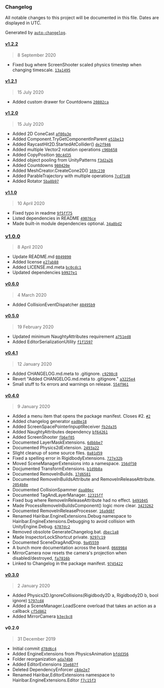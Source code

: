 ### Changelog

All notable changes to this project will be documented in this file. Dates are displayed in UTC.

Generated by [`auto-changelog`](https://github.com/CookPete/auto-changelog).

#### [v1.2.2](https://github.com/hairibar/Hairibar.EngineExtensions/compare/v1.2.1...v1.2.2)

> 8 September 2020

- Fixed bug where ScreenShooter scaled physics timestep when changing timescale. [`13a1495`](https://github.com/hairibar/Hairibar.EngineExtensions/commit/13a14951ebfcfd64e97bf18c5905d26e54f72121)

#### [v1.2.1](https://github.com/hairibar/Hairibar.EngineExtensions/compare/v1.2.0...v1.2.1)

> 15 July 2020

- Added custom drawer for Countdowns [`20802ca`](https://github.com/hairibar/Hairibar.EngineExtensions/commit/20802ca63f0772f1219cdb0717dbd684a45a41e8)

#### [v1.2.0](https://github.com/hairibar/Hairibar.EngineExtensions/compare/v1.1.0...v1.2.0)

> 15 July 2020

- Added 2D ConeCast [`af00a3e`](https://github.com/hairibar/Hairibar.EngineExtensions/commit/af00a3e74796fcb8e76d00070630cac4579adc1f)
- Added Component.TryGetComponentInParent [`e51be13`](https://github.com/hairibar/Hairibar.EngineExtensions/commit/e51be1318760c816e2271fd6cfa1cf8efb346246)
- Added RaycastHit2D.StartedAtCollider() [`de2f946`](https://github.com/hairibar/Hairibar.EngineExtensions/commit/de2f9462d6abbd4fd6d4b4490c0e6f47f8728ab7)
- Added multiple Vector2 rotation operations [`c96b658`](https://github.com/hairibar/Hairibar.EngineExtensions/commit/c96b6581670c28ebb00a213b5d64cfb882091e90)
- Added CopyPosition [`90c4d35`](https://github.com/hairibar/Hairibar.EngineExtensions/commit/90c4d35ec3e6797f05d8f7258d46a8184437a418)
- Added object pooling from UnityPatterns [`f3d2a26`](https://github.com/hairibar/Hairibar.EngineExtensions/commit/f3d2a267c34fd0331153560e69a28361d9d73a76)
- Added Countdowns [`980420e`](https://github.com/hairibar/Hairibar.EngineExtensions/commit/980420e708b5f0cedb5ed30d6fb6d1375c7da7c5)
- Added MeshCreator.CreateCone2D() [`169c230`](https://github.com/hairibar/Hairibar.EngineExtensions/commit/169c23016494651a01730bfe1faff96f51213a10)
- Added ParableTrajectory with multiple operations [`7cd71d8`](https://github.com/hairibar/Hairibar.EngineExtensions/commit/7cd71d80352d4d95ce247086c3665b65da97131e)
- Added Rotator [`5ba8b97`](https://github.com/hairibar/Hairibar.EngineExtensions/commit/5ba8b970ea6dc9b077107a076cce209b3822a5d1)

#### [v1.1.0](https://github.com/hairibar/Hairibar.EngineExtensions/compare/v1.0.0...v1.1.0)

> 10 April 2020

- Fixed typo in readme [`9f5ff75`](https://github.com/hairibar/Hairibar.EngineExtensions/commit/9f5ff7557082d9c91312396c4c96a1b1d642f22b)
- Listed dependencies in README [`49076ce`](https://github.com/hairibar/Hairibar.EngineExtensions/commit/49076ce209e2cf3eb7a0b8fb9bd06eb04765a389)
- Made built-in module dependencies optional. [`34a8bd2`](https://github.com/hairibar/Hairibar.EngineExtensions/commit/34a8bd24ad2e0493a1c33e8466509a835ebf2f85)

### [v1.0.0](https://github.com/hairibar/Hairibar.EngineExtensions/compare/v0.6.0...v1.0.0)

> 8 April 2020

- Update README.md [`0849890`](https://github.com/hairibar/Hairibar.EngineExtensions/commit/0849890e078f12a1c8ee5e140c84f9f6661dab6d)
- Added license [`e27ab88`](https://github.com/hairibar/Hairibar.EngineExtensions/commit/e27ab8843c732639a3fcd73032630b0d1fe32d1e)
- Added LICENSE.md.meta [`bc0cdc1`](https://github.com/hairibar/Hairibar.EngineExtensions/commit/bc0cdc12b87868a44e72aed6e46b2301a7e06705)
- Updated dependencies [`b9927e1`](https://github.com/hairibar/Hairibar.EngineExtensions/commit/b9927e1a41a43b5bdb39e7178fe119130052eac4)

#### [v0.6.0](https://github.com/hairibar/Hairibar.EngineExtensions/compare/v0.5.0...v0.6.0)

> 4 March 2020

- Added CollisionEventDispatcher [`40495b9`](https://github.com/hairibar/Hairibar.EngineExtensions/commit/40495b991ee8d6f6437c741e7cc29ec2464708f3)

#### [v0.5.0](https://github.com/hairibar/Hairibar.EngineExtensions/compare/v0.4.1...v0.5.0)

> 19 February 2020

- Updated minimum NaughtyAttributes requirement [`a751ed8`](https://github.com/hairibar/Hairibar.EngineExtensions/commit/a751ed82cbb24910aaf7d77e7916a40824522121)
- Added EditorSerializationUtility [`f1f1597`](https://github.com/hairibar/Hairibar.EngineExtensions/commit/f1f15977d47f1d52748514910abfb13802a173ac)

#### [v0.4.1](https://github.com/hairibar/Hairibar.EngineExtensions/compare/v0.4.0...v0.4.1)

> 12 January 2020

- Added CHANGELOG.md.meta to .gitignore. [`c9298c8`](https://github.com/hairibar/Hairibar.EngineExtensions/commit/c9298c8207f1a4aaf67a77629a8fcffb0d40ea61)
- Revert "Added CHANGELOG.md.meta to .gitignore." [`a3225e4`](https://github.com/hairibar/Hairibar.EngineExtensions/commit/a3225e4fea01183f323df76e8e030133099d0001)
- Small stuff to fix errors and warnings on release. [`554f961`](https://github.com/hairibar/Hairibar.EngineExtensions/commit/554f961842de584b514eb1540e3dec812a1632d7)

#### [v0.4.0](https://github.com/hairibar/Hairibar.EngineExtensions/compare/v0.3.0...v0.4.0)

> 9 January 2020

- Added a menu item that opens the package manifest. Closes #2. [`#2`](https://github.com/hairibar/Hairibar.EngineExtensions/issues/2)
- Added changelog generator [`ead0e18`](https://github.com/hairibar/Hairibar.EngineExtensions/commit/ead0e18f91c29d450fa8df4426ef26e0b6dddc13)
- Added ScreenSpacePointerInpuptReceiver [`fb2da35`](https://github.com/hairibar/Hairibar.EngineExtensions/commit/fb2da3574140efbbec3aab9b495cfeeda1646b15)
- Added NaughtyAttributes dependency [`bf64261`](https://github.com/hairibar/Hairibar.EngineExtensions/commit/bf64261f22c7538c7e375315c579d98135f06f8a)
- Added ScreenShooter [`fb6ef05`](https://github.com/hairibar/Hairibar.EngineExtensions/commit/fb6ef05e9eaa30839c9fc6c3faf38751c3c67af3)
- Documented LayerMaskExtensions. [`6dbbbe7`](https://github.com/hairibar/Hairibar.EngineExtensions/commit/6dbbbe736d5c8b020697a4dd85a5c7dea7b9c7b3)
- Documented Physics2dExtension. [`2493a22`](https://github.com/hairibar/Hairibar.EngineExtensions/commit/2493a226201064bbb97f5b76662986c055d07be4)
- Slight cleanup of some source files. [`0a81d59`](https://github.com/hairibar/Hairibar.EngineExtensions/commit/0a81d598cc1bdfc471265e577d06aebd7d7c1e9b)
- Fixed a spelling error in RigidbodyExtensions. [`727e32b`](https://github.com/hairibar/Hairibar.EngineExtensions/commit/727e32b7fc40ba788c7408cdd0472a150abb7849)
- Moved SceneManagerExtensions into a namespace. [`156df50`](https://github.com/hairibar/Hairibar.EngineExtensions/commit/156df503d78a6222551864db2400f3a5ab71a094)
- Docjumented TransformExtensions. [`b1d9b8a`](https://github.com/hairibar/Hairibar.EngineExtensions/commit/b1d9b8a524a14f777463c22f1542135c939baeb2)
- Documented RemoveInBuilds. [`17d6581`](https://github.com/hairibar/Hairibar.EngineExtensions/commit/17d65819c2b06e73751dfb3ea7937c260abd0089)
- Documented RemoveInBuildsAttribute and RemoveInReleaseAttribute. [`2054b8e`](https://github.com/hairibar/Hairibar.EngineExtensions/commit/2054b8ef91155208843cc37d3b425d42881d677f)
- Documented CollisionSpammer [`daa80ec`](https://github.com/hairibar/Hairibar.EngineExtensions/commit/daa80ec859854fb87cb707d277610c392f3aa39e)
- Documented TagAndLayerManager. [`12315ff`](https://github.com/hairibar/Hairibar.EngineExtensions/commit/12315ffd565a94041dc8798a469d5e2890022d63)
- Fixed bug where RemoveInReleaseAttribute had no effect. [`b491045`](https://github.com/hairibar/Hairibar.EngineExtensions/commit/b491045e7e277a6519555a1eb8928ffb149cf9bd)
- Made ProcessRemoveInBuildsComponent() logic more clear. [`3423262`](https://github.com/hairibar/Hairibar.EngineExtensions/commit/3423262cf37981119a1727c4cf36cd303265029c)
- Documented RemoveInReleaseProcesser. [`16a9d8f`](https://github.com/hairibar/Hairibar.EngineExtensions/commit/16a9d8f6fc5e1f0b2ba25dcb100a453b21c2c587)
- Renamed Hairibar.EngineExtensions.Debug namespace to Hairibar.EngineExtensions.Debugging to avoid collision with UnityEngine.Debug. [`6787dc2`](https://github.com/hairibar/Hairibar.EngineExtensions/commit/6787dc2ca4168f5f99a9cd363c0db5e21d062a5a)
- Removed obsolote GenerateChangelog.bat. [`dbec1a8`](https://github.com/hairibar/Hairibar.EngineExtensions/commit/dbec1a81553876795d25dd2815aaefefa9e782fc)
- Made InspectorLockShortcut private. [`9297c19`](https://github.com/hairibar/Hairibar.EngineExtensions/commit/9297c19460958546d34eddbfc21da0bec3c07fd6)
- Documented SceneDragAndDrop. [`9a45559`](https://github.com/hairibar/Hairibar.EngineExtensions/commit/9a455596b831a72cf490458fba908fe7a085eecc)
- A bunch more documentation across the board. [`0669984`](https://github.com/hairibar/Hairibar.EngineExtensions/commit/0669984f70cb3573bbe137f178c5115fe5178141)
- MirrorCamera now resets the camera's projection when disabled/destroyed, [`fa7816b`](https://github.com/hairibar/Hairibar.EngineExtensions/commit/fa7816ba5141c5913e3b1a7b791873a369aa6dde)
- Linked to Changelog in the package manifest. [`9745422`](https://github.com/hairibar/Hairibar.EngineExtensions/commit/9745422ad2720722769dedbfa97304798360f4c8)

#### [v0.3.0](https://github.com/hairibar/Hairibar.EngineExtensions/compare/v0.2.0...v0.3.0)

> 2 January 2020

- Added Physics2D.IgnoreCollisions(Rigidbody2D a, Rigidbody2D b, bool ignore) [`5797cd4`](https://github.com/hairibar/Hairibar.EngineExtensions/commit/5797cd4d0ad10ae2e66a9cd25147e3327998ab32)
- Added a SceneManager.LoadScene overload that takes an action as a callback [`cf5d862`](https://github.com/hairibar/Hairibar.EngineExtensions/commit/cf5d862d4818dd37dc2c00ab6ec6f0b25d291b54)
- Added MirrorCamera [`b3ecbc8`](https://github.com/hairibar/Hairibar.EngineExtensions/commit/b3ecbc87b9ab75dc4f2010c73b03600cc18357df)

#### v0.2.0

> 31 December 2019

- Initial commit [`d78d6c4`](https://github.com/hairibar/Hairibar.EngineExtensions/commit/d78d6c4241d0a1db4914526481791ebe8085fac6)
- Added EngineExtensions from PhysicsAnimation [`bfdd356`](https://github.com/hairibar/Hairibar.EngineExtensions/commit/bfdd356fac0348879a1b0920dac861026e1f2187)
- Folder reorganization [`ada74b0`](https://github.com/hairibar/Hairibar.EngineExtensions/commit/ada74b0c8921439ed103b79ed78e7d63fdbc8d24)
- Added EditorExtensions [`35e687f`](https://github.com/hairibar/Hairibar.EngineExtensions/commit/35e687f9a4df0a50acfc0191cc41f9ead759b954)
- Deleted DependencyEnforcer [`c84e2e7`](https://github.com/hairibar/Hairibar.EngineExtensions/commit/c84e2e7218e6e35e745f8f459b427c6923584b10)
- Renamed Hairibar,EditorExtensions namespace to Hairibar.EngineExtensions.Editor [`f7c15f3`](https://github.com/hairibar/Hairibar.EngineExtensions/commit/f7c15f3da725a4f10fe2b7cf0f51f1ca9e81a972)
